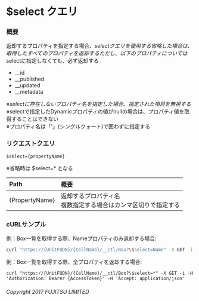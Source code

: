 # $select クエリ
### 概要
返却するプロパティを指定する場合、$selectクエリを使用する  
省略した場合は、取得したすべてのプロパティを返却する  
ただし、以下のプロパティについては$selectに指定しなくても、必ず返却する  
* \__id
* \__published
* \__updated
* \__metadata

※$selectに存在しないプロパティ名を指定した場合、指定された項目を無視する  
※$selectで指定したDynamicプロパティの値がnullの場合は、プロパティ値を取得することはできない  
※プロパティ名は「'」(シングルクォート)で囲わずに指定する
### リクエストクエリ
```
$select={propertyName}
```
※省略時は $select=* となる

|Path|概要|
|:--|:--|
|{PropertyName}|返却するプロパティ名<br>複数指定する場合はカンマ区切りで指定する|
### cURLサンプル
例：Box一覧を取得する際、Nameプロパティのみ返却する場合:
```sh
curl "https://{UnitFQDN}/{CellName}/__ctl/Box?\$select=Name" -X GET -i -H 'Authorization: Bearer {AccessToken}' -H 'Accept: application/json'
```
例：Box一覧を取得する際、全プロパティを返却する場合:
```
curl "https://{UnitFQDN}/{CellName}/__ctl/Box?\$select=*" -X GET -i -H 'Authorization: Bearer {AccessToken}' -H 'Accept: application/json'
```


###### Copyright 2017 FUJITSU LIMITED
